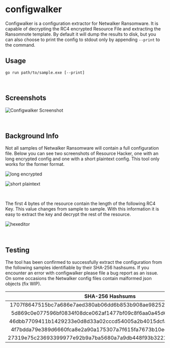 # configwalker

Configwalker is a configuration extractor for Netwalker Ransomware. It is capable of decrypting the RC4 encrypted Resource File and extracting the Ransomnote template. By default it will dump the results to disk, but you can also choose to print the config to stdout only by appending ```--print``` to the command.

## Usage

```go run path/to/sample.exe [--print]```

<br>

## Screenshots

![Configwalker Screenshot](screenshots/sc.png)

<br>

## Background Info

Not all samples of Netwalker Ransomware will contain a full configuration file. Below you can see two screenshots of Resource Hacker, one with an long encrypted config and one with a short plaintext config. This tool only works for the former format.

![long encrypted](screenshots/encrypted-config.png)


![short plaintext](screenshots/plain-config.png)

<br>

The first 4 bytes of the resource contain the length of the following RC4 Key. This value changes from sample to sample. With this information it is easy to extract the key and decrypt the rest of the resource.

![hexeditor](screenshots/hexeditor.png)


<br>

## Testing

The tool has been confirmed to successfully extract the configuration from the following samples identifiable by their SHA-256 hashsums. If you encounter an error with configwalker please file a bug report as an issue. On some occasions the Netwalker config files contain malformed json objects (fix WIP).

| SHA-256 Hashsums|
|:---------------:| 
| 1707f8647515bc7a686e7aed380ab06dd6b853b908ae98252c1e8eefa1e1d540 |
| 5d869c0e077596bf0834f08dce062af1477bf09c8f6aa0a45d6a080478e45512 |
| 46dbb7709411b1429233e0d8d33a02cccd54005a2b4015dcfa8a890252177df9 |
| 4f7bdda79e389d6660fca8e2a90a175307a7f615fa7673b10ee820d9300b5c60 |
| 27319e75c23693399977e92b9a7ba5680a7a9db448f93b3221840c61301604d5 |
